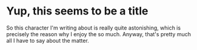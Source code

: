 # Yup, this seems to be a title

So this character I'm writing about is really quite astonishing, which is precisely the reason why I enjoy the so much. Anyway, that's pretty much all I have to say about the matter.